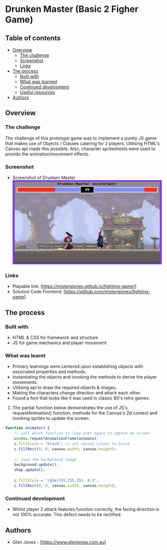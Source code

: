 # Drunken Master (Basic 2 Figher Game)

## Table of contents

-   [Overview](#overview)
    -   [The challenge](#the-challenge)
    -   [Screenshot](#screenshot)
    -   [Links](#links)
-   [The process](#the-process)
    -   [Built with](#built-with)
    -   [What was learned](#what-we-learned)
    -   [Continued development](#continued-development)
    -   [Useful resources](#useful-resources)
-   [Authors](#authors)

## Overview

### The challenge

The challenge of this prototype game was to implement a purely JS game that makes use of Objects / Classes catering for 2 players. Utilising HTML's Canvas api made this possible. Also, character spritesheets were used to provide the animation/movement effects.

### Screenshot

-   Screenshot of Drunken Master
    ![Example screenshot](screenshot.png)

### Links

-   Playable link: [https://mistergjones.github.io/fighting-game/]
-   Solution Code Frontend: [https://github.com/mistergjones/fighting-game]

## The process

### Built with

-   HTML & CSS for framework and structure
-   JS for game mechanics and player movement

### What was learnt

-   Primary learnings were centered upon establishing objects with associated properties and methods.
-   Instantiating the objects and invoking the methods to derive the player movements.
-   Utilising <canvas></canvas> api to draw the required objects & images.
-   Making the characters change direction and attack each other.
-   Found a font that looks like it was used in classic 80's retro games.

1. The partial function below demonstrates the use of JS's requestAnimation() function, methods for the Canvas's 2d context and invoking sprites to update the screen.

```js
function animate() {
    // call which functino to loop over again to udpate he screen
    window.requestAnimationFrame(animate);
    c.fillStyle = "black"; // set canvas colour to black
    c.fillRect(0, 0, canvas.width, canvas.height);

    // load the background image
    background.update();
    shop.update();

    c.fillStyle = "rgba(255,255,255, 0.3";
    c.fillRect(0, 0, canvas.width, canvas.height);
```

### Continued development

-   Whilst player 2 attack features function correctly, the facing direction is not 100% accurate. This defect needs to be rectified.

## Authors

-   Glen Jones - [https://www.glenjones.com.au]
